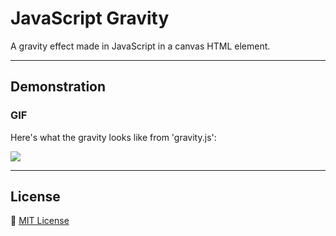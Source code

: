 # JavaScript Gravity
A gravity effect made in JavaScript in a canvas HTML element.

---

## Demonstration

### GIF
Here's what the gravity looks like from 'gravity.js':

![](https://i.giphy.com/media/v1.Y2lkPTc5MGI3NjExMWk5NXJ5em9xMzQxYjZrNmpoOWNpdDRycnE3cXc4ODQ0aWM0ejY2NCZlcD12MV9pbnRlcm5hbF9naWZfYnlfaWQmY3Q9Zw/bcTXqXo9mvb0W6EEdE/giphy.gif)

---

## License
📝 [MIT License](https://github.com/juicername6424/Gravity/blob/main/LICENSE)
